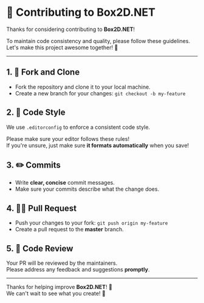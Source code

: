 # 🎉 Contributing to Box2D.NET

Thanks for considering contributing to **Box2D.NET**!

To maintain code consistency and quality, please follow these guidelines.  
Let's make this project awesome together! 💪

---

## 1. 🍴 Fork and Clone

- Fork the repository and clone it to your local machine.
- Create a new branch for your changes: `git checkout -b my-feature`

## 2. 📐 Code Style

We use `.editorconfig` to enforce a consistent code style.

Please make sure your editor follows these rules!  
If you're unsure, just make sure **it formats automatically** when you save!

## 3. ✏️ Commits

- Write **clear, concise** commit messages.
- Make sure your commits describe what the change does.

## 4. 🧑‍💻 Pull Request

- Push your changes to your fork: `git push origin my-feature`
- Create a pull request to the **master** branch.

## 5. 📝 Code Review

Your PR will be reviewed by the maintainers.  
Please address any feedback and suggestions **promptly**.

---

Thanks for helping improve **Box2D.NET**! 🎉  
We can't wait to see what you create! 🚀
